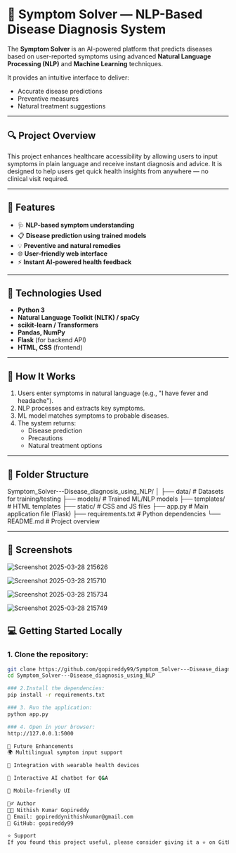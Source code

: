 # 🧠 Symptom Solver — NLP-Based Disease Diagnosis System

The **Symptom Solver** is an AI-powered platform that predicts diseases based on user-reported symptoms using advanced **Natural Language Processing (NLP)** and **Machine Learning** techniques.

It provides an intuitive interface to deliver:
- Accurate disease predictions
- Preventive measures
- Natural treatment suggestions

---

## 🔍 Project Overview

This project enhances healthcare accessibility by allowing users to input symptoms in plain language and receive instant diagnosis and advice. 
It is designed to help users get quick health insights from anywhere — no clinical visit required.

---

## 🚀 Features

- 🩺 **NLP-based symptom understanding**
- 📋 **Disease prediction using trained models**
- 💡 **Preventive and natural remedies**
- 🌐 **User-friendly web interface**
- ⚡ **Instant AI-powered health feedback**

---

## 🧠 Technologies Used

- **Python 3**
- **Natural Language Toolkit (NLTK) / spaCy**
- **scikit-learn / Transformers**
- **Pandas, NumPy**
- **Flask** (for backend API)
- **HTML, CSS** (frontend)

---

## 🧪 How It Works

1. Users enter symptoms in natural language (e.g., "I have fever and headache").
2. NLP processes and extracts key symptoms.
3. ML model matches symptoms to probable diseases.
4. The system returns:
   - Disease prediction
   - Precautions
   - Natural treatment options

---

## 📁 Folder Structure
Symptom_Solver---Disease_diagnosis_using_NLP/
│
├── data/ # Datasets for training/testing
├── models/ # Trained ML/NLP models
├── templates/ # HTML templates
├── static/ # CSS and JS files
├── app.py # Main application file (Flask)
├── requirements.txt # Python dependencies
└── README.md # Project overview


---

## 📸 Screenshots

![Screenshot 2025-03-28 215626](https://github.com/user-attachments/assets/367422b1-8309-40db-9672-407d03b3a96c)

![Screenshot 2025-03-28 215710](https://github.com/user-attachments/assets/73c35442-61eb-4556-b420-bb0d0d9561c8)

![Screenshot 2025-03-28 215734](https://github.com/user-attachments/assets/df5ddc6f-8914-47e2-aa9a-25dc90342c06)

![Screenshot 2025-03-28 215749](https://github.com/user-attachments/assets/86bc36f9-7f50-4497-a4ee-aa77c3ff8002)





## 💻 Getting Started Locally

### 1. Clone the repository:
```bash
git clone https://github.com/gopireddy99/Symptom_Solver---Disease_diagnosis_using_NLP.git
cd Symptom_Solver---Disease_diagnosis_using_NLP

### 2.Install the dependencies:
pip install -r requirements.txt

### 3. Run the application:
python app.py

### 4. Open in your browser:
http://127.0.0.1:5000

🌟 Future Enhancements
🌍 Multilingual symptom input support

🤖 Integration with wearable health devices

💬 Interactive AI chatbot for Q&A

📱 Mobile-friendly UI

🙋‍♂️ Author
👨‍💻 Nithish Kumar Gopireddy
📧 Email: gopireddynithishkumar@gmail.com
🔗 GitHub: gopireddy99

⭐ Support
If you found this project useful, please consider giving it a ⭐ on GitHub!

